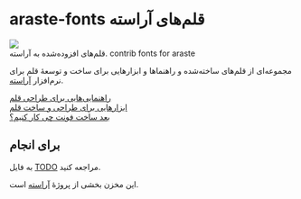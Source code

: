 # araste-fonts قلم‌های آراسته
<div><image src="https://github.com/ekm507/araste-fonts/raw/main/Images/Logo.png"><div>
قلم‌های افزوده‌شده به آراسته. contrib fonts for araste

مجموعه‌ای از قلم‌های ساخته‌شده و راهنماها و ابزارهایی برای ساخت و توسعهٔ قلم برای نرم‌افزار [آراسته](https://github.com/ekm507/araste).

[راهنمایی‌هایی برای طراحی قلم](./howto/README.md)<br>
[ابزارهایی برای طراحی و ساخت قلم](./tools/)<br>
[بعد ساخت فونت چی کار کنیم؟](./howto/What'sNext.md)<br>

## برای انجام
به فایل [TODO](./TODO.md) مراجعه کنید.


این مخزن بخشی از پروژهٔ [آراسته](https://github.com/ekm507/araste) است.
